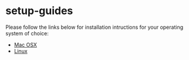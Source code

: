 # setup-guides

Please follow the links below for installation intructions for your operating system of choice: 

- [Mac OSX](https://github.com/northcoders/setup-guides/blob/master/OSX/README.md)
- [Linux](https://github.com/northcoders/setup-guides/blob/master/Linux/README.md)
